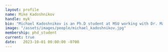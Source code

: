 ```yaml
---
layout: profile
name: Mike Kadoshnikov
handle: myk
bio: "Michael Kadoshnikov is an Ph.D student at MSU working with Dr. Matt Revelle. His research interests are in code embeddings, graph neural networks, and program analysis. Outside the lab, you'll likely find him hiking, fishing, or playing with electronics and rocketry."
image: "/assets/images/people/michael_kadoshnikov.jpg"
membership: phd_student
current: true
date:   2023-10-01 00:00:00 -0700
---
```

